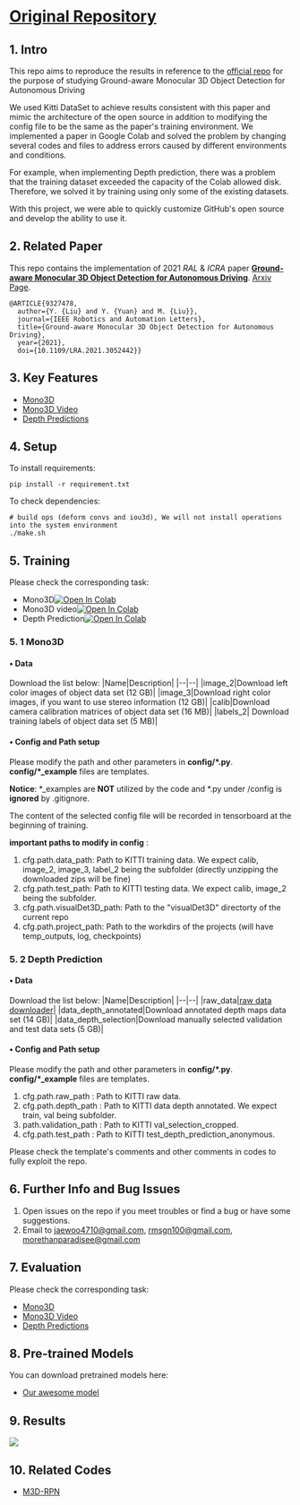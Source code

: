 # [Original Repository](https://github.com/jingwoo4710/Proj2_visualDet3D)

##  1. Intro
This repo aims to reproduce the results in reference to the [official repo](https://github.com/Owen-Liuyuxuan/visualDet3D) for the purpose of studying Ground-aware Monocular 3D Object Detection for Autonomous Driving

We used Kitti DataSet to achieve results consistent with this paper and mimic the architecture of the open source in addition to modifying the config file to be the same as the paper's training environment.
We implemented a paper in Google Colab and solved the problem by changing several codes and files to address errors caused by different environments and conditions. 

For example, when implementing Depth prediction, there was a problem that the training dataset exceeded the capacity of the Colab allowed disk. 
Therefore, we solved it by training using only some of the existing datasets. 

With this project, we were able to quickly customize GitHub's open source and develop the ability to use it.


## 2. Related Paper

This repo contains the implementation of 2021 *RAL* \& *ICRA* paper [**Ground-aware Monocular 3D Object Detection for Autonomous Driving**](https://ieeexplore.ieee.org/document/9327478). [Arxiv Page](https://arxiv.org/abs/2102.00690). 
```
@ARTICLE{9327478,
  author={Y. {Liu} and Y. {Yuan} and M. {Liu}},
  journal={IEEE Robotics and Automation Letters}, 
  title={Ground-aware Monocular 3D Object Detection for Autonomous Driving}, 
  year={2021},
  doi={10.1109/LRA.2021.3052442}}
```
## 3. Key Features

- [Mono3D](demos/mono3D/)
- [Mono3D Video](demos/mono3D_video/)
- [Depth Predictions](demos/mono_Depth/)



## 4. Setup

To install requirements:
```setup
pip install -r requirement.txt
```
To check dependencies:
```setup
# build ops (deform convs and iou3d), We will not install operations into the system environment
./make.sh
```

## 5. Training

Please check the corresponding task: 
- Mono3D[![Open In Colab](https://colab.research.google.com/assets/colab-badge.svg)](demos/mono3D/Final_Visualize_test_3D_MONO.ipynb)
- Mono3D video[![Open In Colab](https://colab.research.google.com/assets/colab-badge.svg)](demos/mono3D_video/Final_Visualize_test_3D_video_MONO.ipynb)
- Depth Prediction[![Open In Colab](https://colab.research.google.com/assets/colab-badge.svg)](demos/mono_Depth/Final_Visualize_test_3d_MONO_depth.ipynb)

### 5. 1 Mono3D 
#### • Data

Download the list below:
|Name|Description|
|--|--|
|image_2|Download left color images of object data set (12 GB)|
|image_3|Download right color images, if you want to use stereo information (12 GB)|
|calib|Download camera calibration matrices of object data set (16 MB)|
|labels_2| Download training labels of object data set (5 MB)|


#### • Config and Path setup

Please modify the path and other parameters in **config/\*.py**. **config/\*_example** files are templates.

**Notice**:
*_examples are **NOT** utilized by the code and \*.py under /config is **ignored** by .gitignore.

The content of the selected config file will be recorded in tensorboard at the beginning of training.

**important paths to modify in config** :
1. cfg.path.data_path: Path to KITTI training data. We expect calib, image_2, image_3, label_2 being the subfolder (directly unzipping the downloaded zips will be fine)
2. cfg.path.test_path: Path to KITTI testing data.  We expect calib, image_2 being the subfolder.
3. cfg.path.visualDet3D_path: Path to the "visualDet3D" directorty of the current repo
4. cfg.path.project_path: Path to the workdirs of the projects (will have temp_outputs, log, checkpoints)

### 5. 2 Depth Prediction
#### • Data

Download the list below:
|Name|Description|
|--|--|
|raw_data|[raw data downloader](https://github.com/Deepak3994/Kitti-Dataset.git)|
|data_depth_annotated|Download annotated depth maps data set (14 GB)|
|data_depth_selection|Download manually selected validation and test data sets (5 GB)|


#### • Config and Path setup

Please modify the path and other parameters in **config/\*.py**. **config/\*_example** files are templates.

1. cfg.path.raw_path : Path to KITTI raw data.
2. cfg.path.depth_path : Path to KITTI data depth annotated. We expect train, val being subfolder.
3. path.validation_path : Path to KITTI val_selection_cropped.
4. cfg.path.test_path : Path to KITTI test_depth_prediction_anonymous.

Please check the template's comments and other comments in codes to fully exploit the repo.


## 6. Further Info and Bug Issues

1. Open issues on the repo if you meet troubles or find a bug or have some suggestions.
2. Email to jaewoo4710@gmail.com, rmsgn100@gmail.com, morethanparadisee@gmail.com

## 7. Evaluation

Please check the corresponding task: 
- [Mono3D](demos/mono3D/)
- [Mono3D Video](demos/mono3D_video/)
- [Depth Predictions](demos/mono_Depth/)


## 8. Pre-trained Models

You can download pretrained models here:

- [Our awesome model](https://github.com/mnshtxp/Proj2_visualDet3D/releases/tag/1.0)


## 9. Results

<img src = "https://github.com/mnshtxp/Proj2_visualDet3D/blob/main/docs/result.gif?raw=true">

## 10. Related Codes
- [M3D-RPN](https://github.com/garrickbrazil/M3D-RPN)
